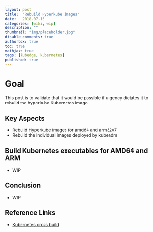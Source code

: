 ```yaml
---
layout: post
title:  "Rebuild Hyperkube images"
date:   2018-07-16
categories: [wiki, wip]
description: ""
thumbnail: "img/placeholder.jpg"
disable_comments: true
authorbox: true
toc: true
mathjax: true
tags: [kubedge, kubernetes]
published: true
---
```


# Goal

This post is to validate that it would be possible if urgency dictates it to rebuild the hyperkube Kubernetes image.

## Key Aspects

- Rebuild Hyperkube images for amd64 and arm32v7
- Rebuild the individual images deployed by kubeadm

## Build Kubernetes executables for AMD64 and ARM

- WIP

## Conclusion

- WIP

## Reference Links

- [Kubernetes cross build]()


